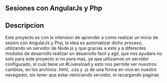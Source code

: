 ## Sesiones con AngularJs y Php

## Descripcion

Este proyecto es con la intension de aprender a como realizar un inicio de sesion con AngularJs y Php, la idea es automatizar dicho proceso, utilizando un servidor de Node.js y que gracias a este y a diferentes modulos de desarrollo realizar un desarrollo facil y agil, que nos ayudara no solo para este proyecto si no para mas, ya que utilizamos un servidor configurado, el cual tiene un #Livereload y esto nos permite ver nuestros cambios, en los archivos .html, .css y .js de una forma en vivo en nuestro navegador, sin tener que estar reiniciando servidor, ni recargando paginas